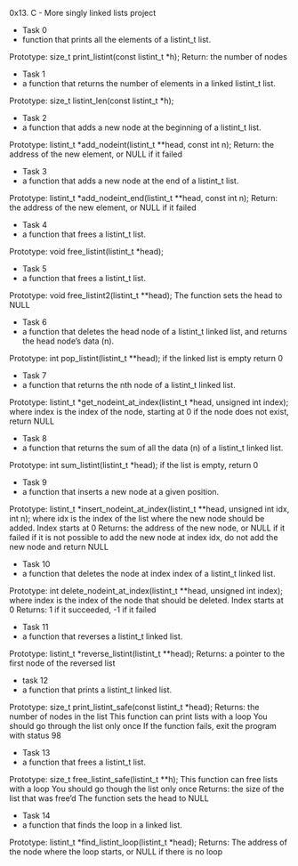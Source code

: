 0x13. C - More singly linked lists project

- Task 0
-  function that prints all the elements of a listint_t list.

 Prototype: size_t print_listint(const listint_t *h);
 Return: the number of nodes

- Task 1
-  a function that returns the number of elements in a linked listint_t list.

 Prototype: size_t listint_len(const listint_t *h);

- Task 2
- a function that adds a new node at the beginning of a listint_t list.

 Prototype: listint_t *add_nodeint(listint_t **head, const int n);
 Return: the address of the new element, or NULL if it failed

- Task 3
- a function that adds a new node at the end of a listint_t list.

 Prototype: listint_t *add_nodeint_end(listint_t **head, const int n);
 Return: the address of the new element, or NULL if it failed

- Task 4
-  a function that frees a listint_t list.

 Prototype: void free_listint(listint_t *head);

- Task 5
-  a function that frees a listint_t list.

 Prototype: void free_listint2(listint_t **head);
 The function sets the head to NULL

- Task 6
- a function that deletes the head node of a listint_t linked list, and returns the head node’s data (n).

 Prototype: int pop_listint(listint_t **head);
 if the linked list is empty return 0

- Task 7
- a function that returns the nth node of a listint_t linked list.

 Prototype: listint_t *get_nodeint_at_index(listint_t *head, unsigned int index);
 where index is the index of the node, starting at 0
 if the node does not exist, return NULL

- Task 8
-  a function that returns the sum of all the data (n) of a listint_t linked list.

 Prototype: int sum_listint(listint_t *head);
 if the list is empty, return 0

- Task 9
- a function that inserts a new node at a given position.

 Prototype: listint_t *insert_nodeint_at_index(listint_t **head, unsigned int idx, int n);
 where idx is the index of the list where the new node should be added. Index starts at 0
 Returns: the address of the new node, or NULL if it failed
 if it is not possible to add the new node at index idx, do not add the new node and return NULL

- Task 10
-  a function that deletes the node at index index of a listint_t linked list.

 Prototype: int delete_nodeint_at_index(listint_t **head, unsigned int index);
 where index is the index of the node that should be deleted. Index starts at 0
 Returns: 1 if it succeeded, -1 if it failed

- Task 11
-  a function that reverses a listint_t linked list.

 Prototype: listint_t *reverse_listint(listint_t **head);
 Returns: a pointer to the first node of the reversed list

- task 12
-  a function that prints a listint_t linked list.

 Prototype: size_t print_listint_safe(const listint_t *head);
 Returns: the number of nodes in the list
 This function can print lists with a loop
 You should go through the list only once
 If the function fails, exit the program with status 98

- Task 13
- a function that frees a listint_t list.

 Prototype: size_t free_listint_safe(listint_t **h);
 This function can free lists with a loop
 You should go though the list only once
 Returns: the size of the list that was free’d
 The function sets the head to NULL

- Task 14
- a function that finds the loop in a linked list.

 Prototype: listint_t *find_listint_loop(listint_t *head);
 Returns: The address of the node where the loop starts, or NULL if there is no loop
